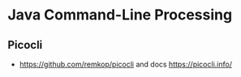 # Java Command-Line Processing

## Picocli

* <https://github.com/remkop/picocli> and docs <https://picocli.info/>